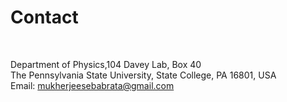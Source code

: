 # Contact
<br/>

Department of Physics,104 Davey Lab, Box 40 <br />
The Pennsylvania State University, State College, PA 16801, USA <br />
Email: mukherjeesebabrata@gmail.com
